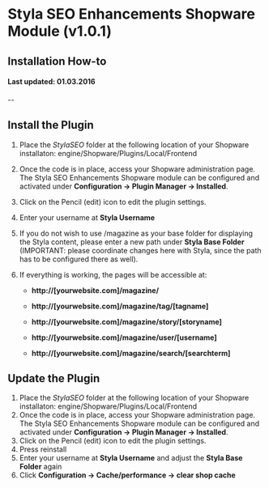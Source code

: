 # Styla SEO Enhancements Shopware Module (v1.0.1) 
## Installation How-to
#### Last updated: 01.03.2016

--
## Install the Plugin 
1. Place the *StylaSEO* folder at the following location of your Shopware installaton: engine/Shopware/Plugins/Local/Frontend
2. Once the code is in place, access your Shopware administration page. The Styla SEO Enhancements Shopware module can be configured and activated under **Configuration -> Plugin Manager -> Installed**.
3. Click on the Pencil (edit) icon to edit the plugin settings. 
4. Enter your username at **Styla Username**
5. If you do not wish to use /magazine as your base folder for displaying the Styla content, please enter a new path under **Styla Base Folder** (IMPORTANT: please coordinate changes here with Styla, since the path has to be configured there as well).
6. If everything is working, the pages will be accessible at:
   
    - **http://[yourwebsite.com]/magazine/**
    
    - **http://[yourwebsite.com]/magazine/tag/[tagname]**
    
    - **http://[yourwebsite.com]/magazine/story/[storyname]**
    
    - **http://[yourwebsite.com]/magazine/user/[username]**

    - **http://[yourwebsite.com]/magazine/search/[searchterm]**
    
    
## Update the Plugin 
1. Place the *StylaSEO* folder at the following location of your Shopware installaton: engine/Shopware/Plugins/Local/Frontend
2. Once the code is in place, access your Shopware administration page. The Styla SEO Enhancements Shopware module can be configured and activated under **Configuration -> Plugin Manager -> Installed**.
3. Click on the Pencil (edit) icon to edit the plugin settings. 
4. Press reinstall 
5. Enter your username at **Styla Username** and adjust the **Styla Base Folder** again
6. Click **Configuration -> Cache/performance -> clear shop cache**
